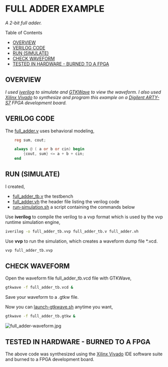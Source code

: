 # FULL ADDER EXAMPLE

_A 2-bit full adder._

Table of Contents

* [OVERVIEW](https://github.com/JeffDeCola/my-verilog-examples/tree/master/combinational-logic/data-operators/full_adder#overview)
* [VERILOG CODE](https://github.com/JeffDeCola/my-verilog-examples/tree/master/combinational-logic/data-operators/full_adder#verilog-code)
* [RUN (SIMULATE)](https://github.com/JeffDeCola/my-verilog-examples/tree/master/combinational-logic/data-operators/full_adder#run-simulate)
* [CHECK WAVEFORM](https://github.com/JeffDeCola/my-verilog-examples/tree/master/combinational-logic/data-operators/full_adder#check-waveform)
* [TESTED IN HARDWARE - BURNED TO A FPGA](https://github.com/JeffDeCola/my-verilog-examples/tree/master/combinational-logic/data-operators/full_adder#tested-in-hardware---burned-to-a-fpga)

## OVERVIEW

_I used
[iverilog](https://github.com/JeffDeCola/my-cheat-sheets/tree/master/hardware/tools/simulation/iverilog-cheat-sheet)
to simulate and
[GTKWave](https://github.com/JeffDeCola/my-cheat-sheets/tree/master/hardware/tools/simulation/gtkwave-cheat-sheet)
to view the waveform. I also used
[Xilinx Vivado](https://github.com/JeffDeCola/my-cheat-sheets/tree/master/hardware/tools/synthesis/xilinx-vivado-cheat-sheet)
to synthesize and program this example on a
[Digilent ARTY-S7](https://github.com/JeffDeCola/my-cheat-sheets/tree/master/hardware/development/fpga-development-boards/digilent-arty-s7-cheat-sheet)
FPGA development board._

## VERILOG CODE

The
[full_adder.v](https://github.com/JeffDeCola/my-verilog-examples/blob/master/combinational-logic/data-operators/full_adder/full_adder.v)
uses behavioral modeling,

```verilog
    reg sum, cout;

    always @ ( a or b or cin) begin
        {cout, sum} <= a + b + cin;
    end
```

## RUN (SIMULATE)

I created,

* [full_adder_tb.v](https://github.com/JeffDeCola/my-verilog-examples/blob/master/combinational-logic/data-operators/full_adder/full_adder_tb.v)
  the testbench
* [full_adder.vh](https://github.com/JeffDeCola/my-verilog-examples/blob/master/combinational-logic/data-operators/full_adder/full_adder.vh)
  the header file listing the verilog code
* [run-simulation.sh](https://github.com/JeffDeCola/my-verilog-examples/blob/master/combinational-logic/data-operators/full_adder/run-simulation.sh)
  a script containing the commands below

Use **iverilog** to compile the verilog to a vvp format
which is used by the vvp runtime simulation engine,

```bash
iverilog -o full_adder_tb.vvp full_adder_tb.v full_adder.vh
```

Use **vvp** to run the simulation, which creates a waveform dump file *.vcd.

```bash
vvp full_adder_tb.vvp
```

## CHECK WAVEFORM

Open the waveform file full_adder_tb.vcd file with GTKWave,

```bash
gtkwave -f full_adder_tb.vcd &
```

Save your waveform to a .gtkw file.

Now you can
[launch-gtkwave.sh](https://github.com/JeffDeCola/my-verilog-examples/blob/master/launch-GTKWave-script/launch-gtkwave.sh)
anytime you want,

```bash
gtkwave -f full_adder_tb.gtkw &
```

![full_adder-waveform.jpg](../../../docs/pics/full_adder-waveform.jpg)

## TESTED IN HARDWARE - BURNED TO A FPGA

The above code was synthesized using the
[Xilinx Vivado](https://github.com/JeffDeCola/my-cheat-sheets/tree/master/hardware/tools/synthesis/xilinx-vivado-cheat-sheet)
IDE software suite and burned to a FPGA development board.
